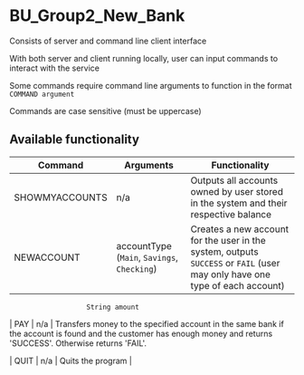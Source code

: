 # BU_Group2_New_Bank

Consists of server and command line client interface

With both server and client running locally, user can input commands to interact with the service

Some commands require command line arguments to function in the format `COMMAND argument`

Commands are case sensitive (must be uppercase)

## Available functionality

| Command        | Arguments                                   | Functionality                                                                                                               |
| -------------- | ------------------------------------------- | --------------------------------------------------------------------------------------------------------------------------- |
| SHOWMYACCOUNTS | n/a                                         | Outputs all accounts owned by user stored in the system and their respective balance                                        |
| NEWACCOUNT     | accountType (`Main`, `Savings`, `Checking`) | Creates a new account for the user in the system, outputs `SUCCESS` or `FAIL` (user may only have one type of each account) | CustomerID customer, String customerAccountType, String payee, String payeeAccountType,
					   String amount
| PAY | n/a                                         | Transfers money to the specified account in the same bank if the account is found and the customer has enough money and returns 'SUCCESS'. Otherwise returns 'FAIL'.        

| QUIT | n/a                                         | Quits the program                                        |
